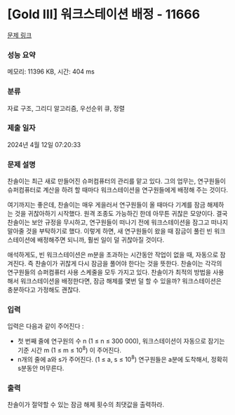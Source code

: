 # [Gold III] 워크스테이션 배정 - 11666 

[문제 링크](https://www.acmicpc.net/problem/11666) 

### 성능 요약

메모리: 11396 KB, 시간: 404 ms

### 분류

자료 구조, 그리디 알고리즘, 우선순위 큐, 정렬

### 제출 일자

2024년 4월 12일 07:20:33

### 문제 설명

<p>찬솔이는 최근 새로 만들어진 슈퍼컴퓨터의 관리를 맡고 있다. 그의 업무는, 연구원들이 슈퍼컴퓨터로 계산을 하려 할 때마다 워크스테이션을 연구원들에게 배정해 주는 것이다.</p>

<p>여기까지는 좋은데, 찬솔이는 매우 게을러서 연구원들이 올 때마다 기계를 잠금 해제하는 것을 귀찮아하기 시작했다. 원격 조종도 가능하긴 한데 아무튼 귀찮은 모양이다. 결국 찬솔이는 보안 규정을 무시하고, 연구원들이 떠나기 전에 워크스테이션을 잠그고 떠나지 말아줄 것을 부탁하기로 했다. 이렇게 하면, 새 연구원들이 왔을 때 잠금이 풀린 빈 워크스테이션에 배정해주면 되니까, 훨씬 일이 덜 귀찮아질 것이다.</p>

<p>애석하게도, 빈 워크스테이션은 m분을 초과하는 시간동안 작업이 없을 때, 자동으로 잠겨진다. 즉 찬솔이가 귀찮게 다시 잠금을 풀어야 한다는 것을 뜻한다. 찬솔이는 각각의 연구원들의 슈퍼컴퓨터 사용 스케줄을 모두 가지고 있다. 찬솔이가 최적의 방법을 사용해서 워크스테이션을 배정한다면, 잠금 해제를 몇번 덜 할 수 있을까? 워크스테이션은 충분하다고 가정해도 괜찮다.</p>

### 입력 

 <p>입력은 다음과 같이 주어진다 : </p>

<ul>
	<li>첫 번째 줄에 연구원의 수 n (1 ≤ n ≤ 300 000), 워크스테이션이 자동으로 잠기는 기준 시간 m (1 ≤ m ≤ 10<sup>8</sup>) 이 주어진다. </li>
	<li>n개의 줄에 a와 s가 주어진다. (1 ≤ a, s ≤ 10<sup>8</sup>) 연구원들은 a분에 도착해서, 정확히 s분동안 머무른다.</li>
</ul>

### 출력 

 <p>찬솔이가 절약할 수 있는 잠금 해제 횟수의 최댓값을 출력하라.</p>

